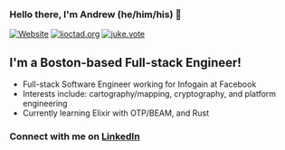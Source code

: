 ### Hello there, I'm Andrew (he/him/his) 👋

[![Website](https://img.shields.io/badge/WEBSITE-DCHR.HOST-brightgreen?style=for-the-badge)][website]
[![lioctad.org](https://img.shields.io/badge/PLAY-LIOCTAD.ORG-brightgreen?style=for-the-badge)](https://lioctad.org)
[![juke.vote](https://img.shields.io/badge/JUKE-VOTE-brightgreen?style=for-the-badge)](https://juke.vote)

## I'm a Boston-based Full-stack Engineer!

- Full-stack Software Engineer working for Infogain at Facebook
- Interests include: cartography/mapping, cryptography, and platform engineering
- Currently learning Elixir with OTP/BEAM, and Rust

### Connect with me on [LinkedIn][linkedin]  

[website]: https://dchr.host
[linkedin]: https://www.linkedin.com/in/dchr
